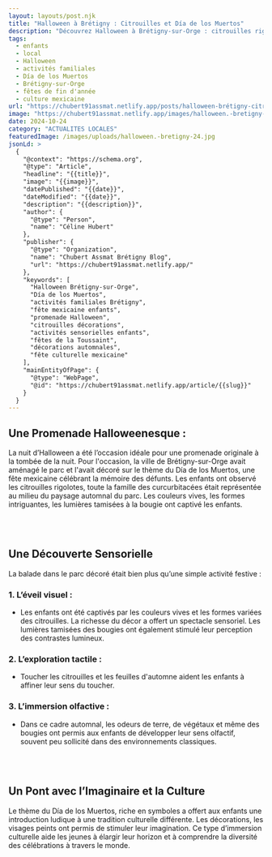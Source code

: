 ```yaml
---
layout: layouts/post.njk
title: "Halloween à Brétigny : Citrouilles et Día de los Muertos"
description: "Découvrez Halloween à Brétigny-sur-Orge : citrouilles rigolotes, décorations Día de los Muertos et expériences sensorielles idéales pour les enfants et leurs familles."
tags: 
  - enfants
  - local
  - Halloween
  - activités familiales
  - Día de los Muertos
  - Brétigny-sur-Orge
  - fêtes de fin d'année
  - culture mexicaine
url: "https://chubert91assmat.netlify.app/posts/halloween-brétigny-citrouilles-día-de-los-muertos"
image: "https://chubert91assmat.netlify.app/images/halloween.-bretigny-24.jpg"
date: 2024-10-24
category: "ACTUALITES LOCALES"
featuredImage: /images/uploads/halloween.-bretigny-24.jpg
jsonLd: >
  {
    "@context": "https://schema.org",
    "@type": "Article",
    "headline": "{{title}}",
    "image": "{{image}}",
    "datePublished": "{{date}}",
    "dateModified": "{{date}}",
    "description": "{{description}}",
    "author": {
      "@type": "Person",
      "name": "Céline Hubert"
    },
    "publisher": {
      "@type": "Organization",
      "name": "Chubert Assmat Brétigny Blog",
      "url": "https://chubert91assmat.netlify.app/"
    },
    "keywords": [
      "Halloween Brétigny-sur-Orge", 
      "Día de los Muertos", 
      "activités familiales Brétigny", 
      "fête mexicaine enfants", 
      "promenade Halloween", 
      "citrouilles décorations", 
      "activités sensorielles enfants", 
      "fêtes de la Toussaint", 
      "décorations automnales", 
      "fête culturelle mexicaine"
    ],
    "mainEntityOfPage": {
      "@type": "WebPage",
      "@id": "https://chubert91assmat.netlify.app/article/{{slug}}"
    }
  }
---
```




## Une Promenade Halloweenesque :
La nuit d’Halloween a été l’occasion idéale pour une promenade originale à la tombée de la nuit. Pour l'occasion, la ville de Brétigny-sur-Orge avait aménagé le parc et l'avait décoré sur le thème du Día de los Muertos, une fête mexicaine célébrant la mémoire des défunts.
Les enfants ont observé les citrouilles rigolotes, toute la famille des curcurbitacées était représentée au milieu du paysage automnal du parc. Les couleurs vives, les formes intriguantes, les lumières tamisées à la bougie ont captivé les enfants.


<br><br>


## Une Découverte Sensorielle 
La balade dans le parc décoré était bien plus qu’une simple activité festive :
### 1. L’éveil visuel  :
- Les enfants ont été captivés par les couleurs vives et les formes variées des citrouilles. La richesse du décor a offert un spectacle sensoriel. Les lumières tamisées des bougies ont également stimulé leur perception des contrastes lumineux.

### 2. L’exploration tactile  :
- Toucher les citrouilles et les feuilles d'automne aident les enfants à affiner leur sens du toucher.

### 3. L’immersion olfactive  :
- Dans ce cadre automnal, les odeurs de terre, de végétaux et même des bougies ont permis aux enfants de développer leur sens olfactif, souvent peu sollicité dans des environnements classiques.


<br><br>


## Un Pont avec l’Imaginaire et la Culture
Le thème du Día de los Muertos, riche en symboles a offert aux enfants une introduction ludique à une tradition culturelle différente. Les décorations, les visages peints ont permis de stimuler leur imagination. Ce type d’immersion culturelle aide les jeunes à élargir leur horizon et à comprendre la diversité des célébrations à travers le monde.

